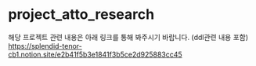 # project_atto_research
해당 프로젝트 관련 내용은 아래 링크를 통해 봐주시기 바랍니다. (ddl관련 내용 포함)
https://splendid-tenor-cb1.notion.site/e2b41f5b3e1841f3b5ce2d925883cc45
